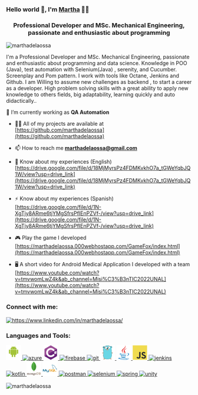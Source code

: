 ### Hello world 👋, I'm [Martha](https://github.com/marthadelaossa) 👨‍💻
<h3 align="center">Professional Developer and MSc. Mechanical Engineering, passionate and enthusiastic about programming</h3>

<p align="left"> <img src="https://komarev.com/ghpvc/?username=marthadelaossa&label=Profile%20views&color=0e75b6&style=flat" alt="marthadelaossa" /> </p>

<p>
I'm a Professional Developer and MSc. Mechanical Engineering, passionate and enthusiastic about programming and data science.
Knowledge in POO (Java), test automation with Selenium(Java) , serenity, and Cucumber. Screenplay and Pom pattern. 
I work with tools like Octane, Jenkins and Github. I am Willing to assume new challenges as backend , 
to start a career as a developer. 
High problem solving skills with a great ability to apply new knowledge to others fields, big adaptability, learning quickly 
and auto didactically..
<br/>

 🔭 I’m currently working as **QA Automation**

- 👨‍💻 All of my projects are available at [https://github.com/marthadelaossa](https://github.com/marthadelaossa)

- 📫 How to reach me **marthadelaossa@gmail.com**

- 📄 Know about my experiences (English) [https://drive.google.com/file/d/18MjMyrsPz4FDMKvkhO7a_tGWeYqbJQ1W/view?usp=drive_link](https://drive.google.com/file/d/18MjMyrsPz4FDMKvkhO7a_tGWeYqbJQ1W/view?usp=drive_link)

- ⚡ Know about my experiences (Spanish) [https://drive.google.com/file/d/1N-XgTjy8ARme6tjYMgSfrsPfIEnPZVf-/view?usp=drive_link](https://drive.google.com/file/d/1N-XgTjy8ARme6tjYMgSfrsPfIEnPZVf-/view?usp=drive_link)
  
- 🎮 Play the game I developed [https://marthadelaossa.000webhostapp.com/GameFox/index.html](https://marthadelaossa.000webhostapp.com/GameFox/index.html)

- 🖥️ A short video for Android Medical Application I developed with a team [https://www.youtube.com/watch?v=tmvwomLwZ4k&ab_channel=Misi%C3%B3nTIC2022UNAL](https://www.youtube.com/watch?v=tmvwomLwZ4k&ab_channel=Misi%C3%B3nTIC2022UNAL)
  
<h3 align="left">Connect with me:</h3>
<p align="left">
<a href="https://linkedin.com/in/https://www.linkedin.com/in/marthadelaossa/" target="blank"><img align="center" src="https://raw.githubusercontent.com/rahuldkjain/github-profile-readme-generator/master/src/images/icons/Social/linked-in-alt.svg" alt="https://www.linkedin.com/in/marthadelaossa/" height="30" width="40" /></a>
</p>

<h3 align="left">Languages and Tools:</h3>
<p align="left"> <a href="https://developer.android.com" target="_blank" rel="noreferrer"> <img src="https://raw.githubusercontent.com/devicons/devicon/master/icons/android/android-original-wordmark.svg" alt="android" width="40" height="40"/> </a> <a href="https://azure.microsoft.com/en-in/" target="_blank" rel="noreferrer"> <img src="https://www.vectorlogo.zone/logos/microsoft_azure/microsoft_azure-icon.svg" alt="azure" width="40" height="40"/> </a> <a href="https://www.w3schools.com/cs/" target="_blank" rel="noreferrer"> <img src="https://raw.githubusercontent.com/devicons/devicon/master/icons/csharp/csharp-original.svg" alt="csharp" width="40" height="40"/> </a> <a href="https://firebase.google.com/" target="_blank" rel="noreferrer"> <img src="https://www.vectorlogo.zone/logos/firebase/firebase-icon.svg" alt="firebase" width="40" height="40"/> </a> <a href="https://git-scm.com/" target="_blank" rel="noreferrer"> <img src="https://www.vectorlogo.zone/logos/git-scm/git-scm-icon.svg" alt="git" width="40" height="40"/> </a> <a href="https://golang.org" target="_blank" rel="noreferrer"> <img src="https://raw.githubusercontent.com/devicons/devicon/master/icons/go/go-original.svg" alt="go" width="40" height="40"/> </a> <a href="https://www.java.com" target="_blank" rel="noreferrer"> <img src="https://raw.githubusercontent.com/devicons/devicon/master/icons/java/java-original.svg" alt="java" width="40" height="40"/> </a> <a href="https://developer.mozilla.org/en-US/docs/Web/JavaScript" target="_blank" rel="noreferrer"> <img src="https://raw.githubusercontent.com/devicons/devicon/master/icons/javascript/javascript-original.svg" alt="javascript" width="40" height="40"/> </a> <a href="https://www.jenkins.io" target="_blank" rel="noreferrer"> <img src="https://www.vectorlogo.zone/logos/jenkins/jenkins-icon.svg" alt="jenkins" width="40" height="40"/> </a> <a href="https://kotlinlang.org" target="_blank" rel="noreferrer"> <img src="https://www.vectorlogo.zone/logos/kotlinlang/kotlinlang-icon.svg" alt="kotlin" width="40" height="40"/> </a> <a href="https://www.mongodb.com/" target="_blank" rel="noreferrer"> <img src="https://raw.githubusercontent.com/devicons/devicon/master/icons/mongodb/mongodb-original-wordmark.svg" alt="mongodb" width="40" height="40"/> </a> <a href="https://www.mysql.com/" target="_blank" rel="noreferrer"> <img src="https://raw.githubusercontent.com/devicons/devicon/master/icons/mysql/mysql-original-wordmark.svg" alt="mysql" width="40" height="40"/> </a> <a href="https://postman.com" target="_blank" rel="noreferrer"> <img src="https://www.vectorlogo.zone/logos/getpostman/getpostman-icon.svg" alt="postman" width="40" height="40"/> </a> <a href="https://www.selenium.dev" target="_blank" rel="noreferrer"> <img src="https://raw.githubusercontent.com/detain/svg-logos/780f25886640cef088af994181646db2f6b1a3f8/svg/selenium-logo.svg" alt="selenium" width="40" height="40"/> </a> <a href="https://spring.io/" target="_blank" rel="noreferrer"> <img src="https://www.vectorlogo.zone/logos/springio/springio-icon.svg" alt="spring" width="40" height="40"/> </a> <a href="https://unity.com/" target="_blank" rel="noreferrer"> <img src="https://www.vectorlogo.zone/logos/unity3d/unity3d-icon.svg" alt="unity" width="40" height="40"/> </a> </p>

<p><img align="center" src="https://github-readme-stats.vercel.app/api/top-langs?username=marthadelaossa&show_icons=true&locale=en&layout=compact" alt="marthadelaossa" /></p>
